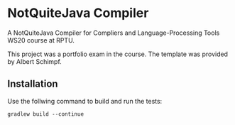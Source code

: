 # NotQuiteJava Compiler
A NotQuiteJava Compiler for Compliers and Language-Processing Tools WS20 course at RPTU.

This project was a portfolio exam in the course. The template was provided by Albert Schimpf.

## Installation
Use the follwing command to build and run the tests:
```
gradlew build --continue
```


